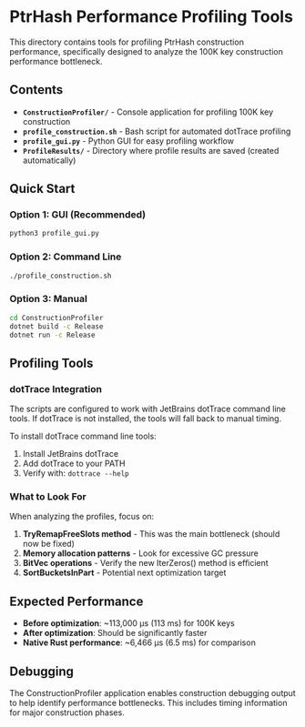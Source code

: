 # PtrHash Performance Profiling Tools

This directory contains tools for profiling PtrHash construction performance, specifically designed to analyze the 100K key construction performance bottleneck.

## Contents

- **`ConstructionProfiler/`** - Console application for profiling 100K key construction
- **`profile_construction.sh`** - Bash script for automated dotTrace profiling
- **`profile_gui.py`** - Python GUI for easy profiling workflow
- **`ProfileResults/`** - Directory where profile results are saved (created automatically)

## Quick Start

### Option 1: GUI (Recommended)
```bash
python3 profile_gui.py
```

### Option 2: Command Line
```bash
./profile_construction.sh
```

### Option 3: Manual
```bash
cd ConstructionProfiler
dotnet build -c Release
dotnet run -c Release
```

## Profiling Tools

### dotTrace Integration
The scripts are configured to work with JetBrains dotTrace command line tools. If dotTrace is not installed, the tools will fall back to manual timing.

To install dotTrace command line tools:
1. Install JetBrains dotTrace
2. Add dotTrace to your PATH
3. Verify with: `dottrace --help`

### What to Look For

When analyzing the profiles, focus on:

1. **TryRemapFreeSlots method** - This was the main bottleneck (should now be fixed)
2. **Memory allocation patterns** - Look for excessive GC pressure
3. **BitVec operations** - Verify the new IterZeros() method is efficient
4. **SortBucketsInPart** - Potential next optimization target

## Expected Performance

- **Before optimization**: ~113,000 μs (113 ms) for 100K keys
- **After optimization**: Should be significantly faster
- **Native Rust performance**: ~6,466 μs (6.5 ms) for comparison

## Debugging

The ConstructionProfiler application enables construction debugging output to help identify performance bottlenecks. This includes timing information for major construction phases.